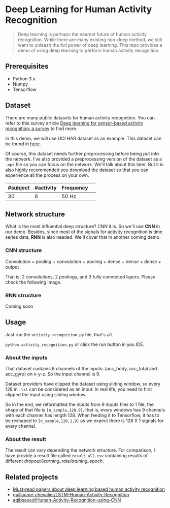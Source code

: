 # Deep Learning for Human Activity Recognition

> Deep learning is perhaps the nearest future of human activity recognition. While there are many existing non-deep method, we still want to unleash the full power of deep learning. This repo provides a demo of using deep learning to perform human activity recognition.

## Prerequisites

- Python 3.x
- Numpy
- Tensorflow

## Dataset

There are many public datasets for human activity recognition. You can refer to this survey article [Deep learning for sensor-based activity recognition: a survey](https://arxiv.org/abs/1707.03502) to find more.

In this demo, we will use UCI HAR dataset as an example. This dataset can be found in [here](https://archive.ics.uci.edu/ml/machine-learning-databases/00240/).

Of course, this dataset needs further preprocessing before being put into the network. I've also provided a preprocessing version of the dataset as a `.npz` file so you can focus on the network. We'll talk about this later. But it is also highly recommended you download the dataset so that you can experience all the process on your own.


| #subject | #activity | Frequency |   |
| --- | --- | --- | --- |
| 30 | 6 | 50 Hz |  |


## Network structure

What is the most influential deep structure? CNN it is. So we'll use **CNN** in our demo. Besides, since most of the signals for activity recognition is time series data, **RNN** is also needed. We'll cover that in another coming demo.

### CNN structure

Convolution + pooling + convolution + pooling +   dense + dense + dense + output

That is: 2 convolutions, 2 poolings, and 3 fully connected layers. Please check the following image.


### RNN structure

Coming soon

## Usage

Just run the `activity_recognition.py` file, that's all.

`python activity_recognition.py` or click the run button in you IDE.

### About the inputs

That dataset contains 9 channels of the inputs: (acc_body, acc_total and acc_gyro) on x-y-z. So the input channel is 9.

Dataset providers have clipped the dataset using sliding window, so every 128 in `.txt` can be considered as an input. In real life, you need to first clipped the input using sliding window.

So in the end, we reformatted the inputs from 9 inputs files to 1 file, the shape of that file is `[n_sample,128,9]`, that is, every windows has 9 channels with each channel has length 128. When feeding it to Tensorflow, it has to be reshaped to `[n_sample,128,1,9]` as we expect there is 128 X 1 signals for every channel.

### About the result

The result can vary depending the network structure. For comparison, I have provide a result file called `result_all.csv` containing results of different *dropout/learning_rate/training_epoch*.

## Related projects

- [Must-read papers about deep learning based human activity recognition](https://github.com/jindongwang/activityrecognition/blob/master/notes/deep.md)
- [guillaume-chevalier/LSTM-Human-Activity-Recognition](https://github.com/guillaume-chevalier/LSTM-Human-Activity-Recognition)
- [aqibsaeed/Human-Activity-Recognition-using-CNN](https://github.com/aqibsaeed/Human-Activity-Recognition-using-CNN)

